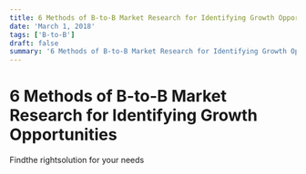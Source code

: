 ```yaml
---
title: 6 Methods of B-to-B Market Research for Identifying Growth Opportunities
date: 'March 1, 2018'
tags: ['B-to-B']
draft: false
summary: '6 Methods of B-to-B Market Research for Identifying Growth Opportunities'
---
```


# 6 Methods of B-to-B Market Research for Identifying Growth Opportunities

Findthe rightsolution for your needs
